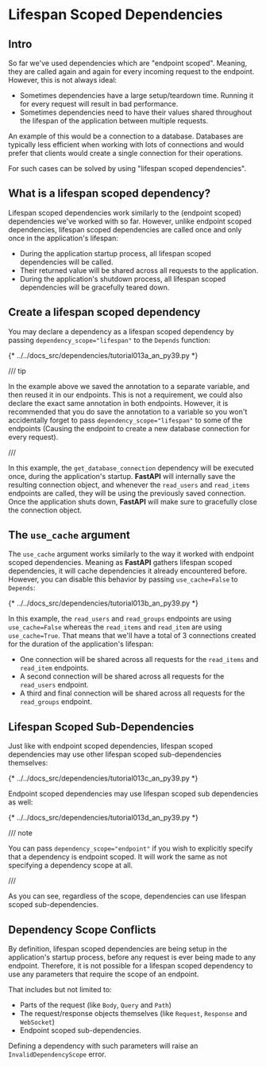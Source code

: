 # Lifespan Scoped Dependencies

## Intro

So far we've used dependencies which are "endpoint scoped". Meaning, they are
called again and again for every incoming request to the endpoint. However,
this is not always ideal:

* Sometimes dependencies have a large setup/teardown time. Running it for every request will result in bad performance. 
* Sometimes dependencies need to have their values shared throughout the lifespan 
of the application between multiple requests.

 
An example of this would be a connection to a database. Databases are typically
less efficient when working with lots of connections and would prefer that
clients would create a single connection for their operations.

For such cases can be solved by using "lifespan scoped dependencies".


## What is a lifespan scoped dependency?
Lifespan scoped dependencies work similarly to the (endpoint scoped) 
dependencies we've worked with so far. However, unlike endpoint scoped 
dependencies, lifespan scoped dependencies are called once and only
once in the application's lifespan:

* During the application startup process, all lifespan scoped dependencies will 
be called.
* Their returned value will be shared across all requests to the application.
* During the application's shutdown process, all lifespan scoped dependencies
will be gracefully teared down.


## Create a lifespan scoped dependency

You may declare a dependency as a lifespan scoped dependency by passing
`dependency_scope="lifespan"` to the `Depends` function:

{* ../../docs_src/dependencies/tutorial013a_an_py39.py *}

/// tip

In the example above we saved the annotation to a separate variable, and then
reused it in our endpoints. This is not a requirement, we could also declare
the exact same annotation in both endpoints. However, it is recommended that you
do save the annotation to a variable so you won't accidentally forget to pass
`dependency_scope="lifespan"` to some of the endpoints (Causing the endpoint
to create a new database connection for every request).

///

In this example, the `get_database_connection` dependency will be executed once,
during the application's startup. **FastAPI** will internally save the resulting
connection object, and whenever the `read_users` and `read_items` endpoints are
called, they will be using the previously saved connection. Once the application
shuts down, **FastAPI** will make sure to gracefully close the connection object.

## The `use_cache` argument

The `use_cache` argument works similarly to the way it worked with endpoint
scoped dependencies. Meaning as **FastAPI** gathers lifespan scoped dependencies, it
will cache dependencies it already encountered before. However, you can disable
this behavior by passing `use_cache=False` to `Depends`:

{* ../../docs_src/dependencies/tutorial013b_an_py39.py *}

In this example, the `read_users` and `read_groups` endpoints are using
`use_cache=False` whereas the `read_items` and `read_item` are using
`use_cache=True`. 
That means that we'll have a total of 3 connections created
for the duration of the application's lifespan:
* One connection will be shared across all requests for the `read_items` and `read_item` endpoints. 
* A second connection will be shared across all requests for the `read_users` endpoint. 
* A third and final connection will be shared across all requests for the `read_groups` endpoint.


## Lifespan Scoped Sub-Dependencies
Just like with endpoint scoped dependencies, lifespan scoped dependencies may
use other lifespan scoped sub-dependencies themselves:

{* ../../docs_src/dependencies/tutorial013c_an_py39.py *}

Endpoint scoped dependencies may use lifespan scoped sub dependencies as well:

{* ../../docs_src/dependencies/tutorial013d_an_py39.py *}

/// note

You can pass `dependency_scope="endpoint"` if you wish to explicitly specify
that a dependency is endpoint scoped. It will work the same as not specifying
a dependency scope at all.

///

As you can see, regardless of the scope, dependencies can use lifespan scoped
sub-dependencies.

## Dependency Scope Conflicts
By definition, lifespan scoped dependencies are being setup in the application's
startup process, before any request is ever being made to any endpoint.
Therefore, it is not possible for a lifespan scoped dependency to use any
parameters that require the scope of an endpoint.

That includes but not limited to:
* Parts of the request (like `Body`, `Query` and `Path`)
* The request/response objects themselves (like `Request`, `Response` and `WebSocket`)
* Endpoint scoped sub-dependencies.

Defining a dependency with such parameters will raise an `InvalidDependencyScope` error.
